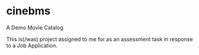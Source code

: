 # cinebms

A Demo Movie Catalog


This is(/was) project assigned to me for as an assessment task in response to a Job Application.
